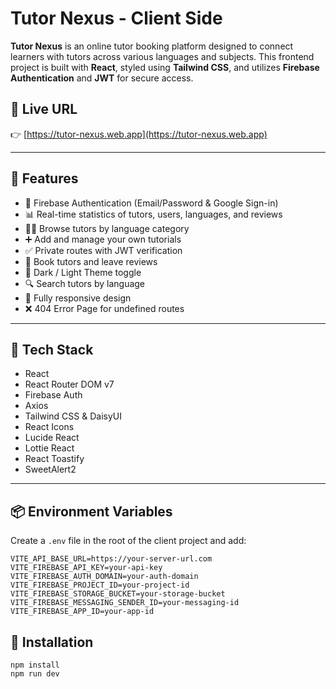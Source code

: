 # Tutor Nexus - Client Side

**Tutor Nexus** is an online tutor booking platform designed to connect learners with tutors across various languages and subjects. This frontend project is built with **React**, styled using **Tailwind CSS**, and utilizes **Firebase Authentication** and **JWT** for secure access.

## 🔗 Live URL

👉 [https://tutor-nexus.web.app](https://tutor-nexus.web.app)

---

## 📌 Features

- 🔐 Firebase Authentication (Email/Password & Google Sign-in)
- 📊 Real-time statistics of tutors, users, languages, and reviews
- 🧑‍🏫 Browse tutors by language category
- ➕ Add and manage your own tutorials
- ✅ Private routes with JWT verification
- 📅 Book tutors and leave reviews
- 🌙 Dark / Light Theme toggle
- 🔍 Search tutors by language
- 📱 Fully responsive design
- ❌ 404 Error Page for undefined routes

---

## 🚀 Tech Stack

- React
- React Router DOM v7
- Firebase Auth
- Axios
- Tailwind CSS & DaisyUI
- React Icons
- Lucide React
- Lottie React
- React Toastify
- SweetAlert2

---

## 📦 Environment Variables

Create a `.env` file in the root of the client project and add:

```env
VITE_API_BASE_URL=https://your-server-url.com
VITE_FIREBASE_API_KEY=your-api-key
VITE_FIREBASE_AUTH_DOMAIN=your-auth-domain
VITE_FIREBASE_PROJECT_ID=your-project-id
VITE_FIREBASE_STORAGE_BUCKET=your-storage-bucket
VITE_FIREBASE_MESSAGING_SENDER_ID=your-messaging-id
VITE_FIREBASE_APP_ID=your-app-id
```


## 📜 Installation
```
npm install
npm run dev
```